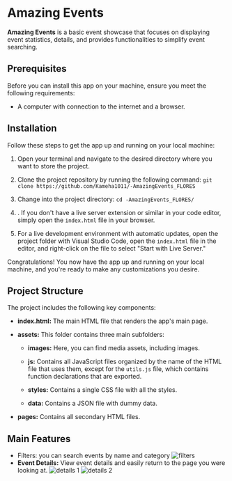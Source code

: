 # Amazing Events
**Amazing Events** is a basic event showcase that focuses on displaying event statistics, details, and provides functionalities to simplify event searching.

## Prerequisites

Before you can install this app on your machine, ensure you meet the following requirements:

 - A computer with connection to the internet and a browser.

## Installation
Follow these steps to get the app up and running on your local machine:

1.  Open your terminal and navigate to the desired directory where you want to store the project.
2.  Clone the project repository by running the following command:  `git clone https://github.com/Kameha1011/-AmazingEvents_FLORES`
3.  Change into the project directory:  `cd -AmazingEvents_FLORES/`
4. .  If you don't have a live server extension or similar in your code editor, simply open the `index.html` file in your browser.
    
5.  For a live development environment with automatic updates, open the project folder with Visual Studio Code, open the `index.html` file in the editor, and right-click on the file to select "Start with Live Server."

Congratulations! You now have the app up and running on your local machine, and you're ready to make any customizations you desire.
## Project Structure

The project includes the following key components:

-   **index.html:** The main HTML file that renders the app's main page.
    
-   **assets:** This folder contains three main subfolders:
    
    -   **images:** Here, you can find media assets, including images.
        
    -   **js:** Contains all JavaScript files organized by the name of the HTML file that uses them, except for the `utils.js` file, which contains function declarations that are exported.
        
    -   **styles:** Contains a single CSS file with all the styles.
        
    -   **data:** Contains a JSON file with dummy data.
        
-   **pages:** Contains all secondary HTML files.
  ## Main Features
  - Filters: you can search events by name and category
  ![filters](https://lh3.googleusercontent.com/pw/ADCreHchudCWTmRMt8oHWzwXq0BA3cxlMWxwIDzjdow2ep27o-edhL-X06D-0LOLRyrzpeNRlHl4qCS9_MMQl2-1RpK3jQI17pz_3G-3MHDMEUe2v2NgW4ps-NawyKENsJDryHMaShOMlZYVXzywdbPJRQuV=w1417-h741-s-no?authuser=0)
  - **Event Details:** View event details and easily return to the page you were looking at.
 ![details 1](https://lh3.googleusercontent.com/pw/ADCreHcyt03lOVF3bhVE_SNwMEWJzavW-BPdtglBYlwaGMGmsH_Rzl2r4PVaA0IDRr1tFiGOYZNJCNrKcxVl_JRMo0bYbi28mnYfRHBSpzLWHIX6ICw9U5Mj2_wv_Mv2GaOvnd1G42vtyMwqReaJA2O_Og9Z=w1413-h632-s-no?authuser=0)
 ![details 2](https://lh3.googleusercontent.com/pw/ADCreHf-sQ3Oi3iopb4xxXwmnMoR95gXtoO_ep8-TlBeTHhkJ4bR2g9tFJ36OxdjKFMGXxrw59FozPO_88ypMcvin-M7it5l9F2h5WOSLD1l2SMrfMlqqQ4DCxMnj-AEC7aSelAaIFt9ddmcQQBUnIjVjptj=w1435-h661-s-no?authuser=0)
 

